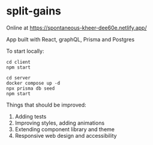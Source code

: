 # split-gains

Online at https://spontaneous-kheer-dee60e.netlify.app/

App built with React, graphQL, Prisma and Postgres

To start locally:

    cd client
    npm start

    cd server
    docker compose up -d
    npx prisma db seed
    npm start
    
Things that should be improved:
1. Adding tests
2. Improving styles, adding animations
3. Extending component library and theme
4. Responsive web design and accessibility
